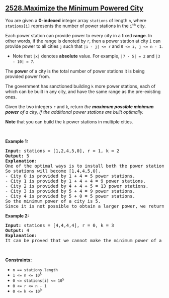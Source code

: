## [2528.Maximize the Minimum Powered City](https://leetcode.com/problems/maximize-the-minimum-powered-city/)
<p>You are given a <strong>0-indexed</strong> integer array <code>stations</code> of length <code>n</code>, where <code>stations[i]</code> represents the number of power stations in the <code>i<sup>th</sup></code> city.</p>

<p>Each power station can provide power to every city in a fixed <strong>range</strong>. In other words, if the range is denoted by <code>r</code>, then a power station at city <code>i</code> can provide power to all cities <code>j</code> such that <code>|i - j| &lt;= r</code> and <code>0 &lt;= i, j &lt;= n - 1</code>.</p>

<ul>
	<li>Note that <code>|x|</code> denotes <strong>absolute</strong> value. For example, <code>|7 - 5| = 2</code> and <code>|3 - 10| = 7</code>.</li>
</ul>

<p>The <strong>power</strong> of a city is the total number of power stations it is being provided power from.</p>

<p>The government has sanctioned building <code>k</code> more power stations, each of which can be built in any city, and have the same range as the pre-existing ones.</p>

<p>Given the two integers <code>r</code> and <code>k</code>, return <em>the <strong>maximum possible minimum power</strong> of a city, if the additional power stations are built optimally.</em></p>

<p><strong>Note</strong> that you can build the <code>k</code> power stations in multiple cities.</p>

<p>&nbsp;</p>
<p><strong class="example">Example 1:</strong></p>

<pre>
<strong>Input:</strong> stations = [1,2,4,5,0], r = 1, k = 2
<strong>Output:</strong> 5
<strong>Explanation:</strong> 
One of the optimal ways is to install both the power stations at city 1. 
So stations will become [1,4,4,5,0].
- City 0 is provided by 1 + 4 = 5 power stations.
- City 1 is provided by 1 + 4 + 4 = 9 power stations.
- City 2 is provided by 4 + 4 + 5 = 13 power stations.
- City 3 is provided by 5 + 4 = 9 power stations.
- City 4 is provided by 5 + 0 = 5 power stations.
So the minimum power of a city is 5.
Since it is not possible to obtain a larger power, we return 5.
</pre>

<p><strong class="example">Example 2:</strong></p>

<pre>
<strong>Input:</strong> stations = [4,4,4,4], r = 0, k = 3
<strong>Output:</strong> 4
<strong>Explanation:</strong> 
It can be proved that we cannot make the minimum power of a city greater than 4.
</pre>

<p>&nbsp;</p>
<p><strong>Constraints:</strong></p>

<ul>
	<li><code>n == stations.length</code></li>
	<li><code>1 &lt;= n &lt;= 10<sup>5</sup></code></li>
	<li><code>0 &lt;= stations[i] &lt;= 10<sup>5</sup></code></li>
	<li><code>0 &lt;= r&nbsp;&lt;= n - 1</code></li>
	<li><code>0 &lt;= k&nbsp;&lt;= 10<sup>9</sup></code></li>
</ul>
